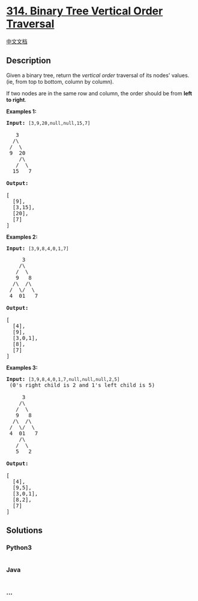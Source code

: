 # [314. Binary Tree Vertical Order Traversal](https://leetcode.com/problems/binary-tree-vertical-order-traversal)

[中文文档](/solution/0300-0399/0314.Binary%20Tree%20Vertical%20Order%20Traversal/README.md)

## Description
<p>Given a binary tree, return the <i>vertical order</i> traversal of its nodes' values. (ie, from top to bottom, column by column).</p>

<p>If two nodes are in the same row and column, the order should be from <b>left to right</b>.</p>

<p><b>Examples 1:</b></p>

<pre>
<strong>Input:</strong> <code>[3,9,20,null,null,15,7]
</code>
   3
  /\
 /  \
 9  20
    /\
   /  \
  15   7 

<strong>Output:</strong>

[
  [9],
  [3,15],
  [20],
  [7]
]
</pre>

<p><b>Examples 2:</b></p>

<pre>
<strong>Input: </strong><code>[3,9,8,4,0,1,7]

</code>     3
    /\
   /  \
   9   8
  /\  /\
 /  \/  \
 4  01   7 

<strong>Output:</strong>

[
  [4],
  [9],
  [3,0,1],
  [8],
  [7]
]
</pre>

<p><b>Examples 3:</b></p>

<pre>
<strong>Input:</strong> <code>[3,9,8,4,0,1,7,null,null,null,2,5]</code> (0's right child is 2 and 1's left child is 5)

     3
    /\
   /  \
   9   8
  /\  /\
 /  \/  \
 4  01   7
    /\
   /  \
   5   2

<strong>Output:</strong>

[
  [4],
  [9,5],
  [3,0,1],
  [8,2],
  [7]
]
</pre>


## Solutions


<!-- tabs:start -->

### **Python3**

```python

```

### **Java**

```java

```

### **...**
```

```

<!-- tabs:end -->